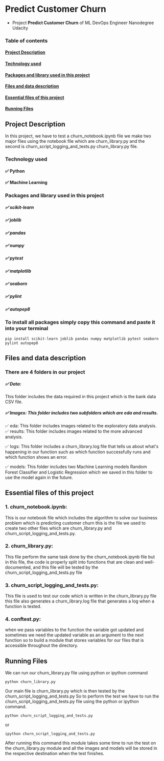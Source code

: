# Predict Customer Churn

- Project **Predict Customer Churn** of ML DevOps Engineer Nanodegree Udacity

### Table of contents
#### [ Project Description ](#project-description)
#### [ Technology used ](#technology-used)
#### [ Packages and library used in this project ](#packages-and-library-used-in-this-project)
#### [ Files and data description ](#files-and-data-description)
#### [ Essential files of this project ](#essential-files-of-this-project)
#### [ Running Files ](#running-files)

## Project Description
In this project, we have to test a churn_notebook.ipynb file we make two major files using the notebook file which are churn_library.py and the second is churn_script_logging_and_tests.py 
churn_library.py file.

### Technology used 

#### ✅ Python 
#### ✅ Machine Learning

### Packages and library used in this project 

##### ✅ scikit-learn 
##### ✅ joblib 
##### ✅ pandas 
##### ✅ numpy 
##### ✅ pytest 
##### ✅ matplotlib 
##### ✅ seaborn 
##### ✅ pylint 
##### ✅ autopep8

### To install all packages simply copy this command and paste it into your terminal 

``` 
pip install scikit-learn joblib pandas numpy matplotlib pytest seaborn pylint autopep8
```

## Files and data description

### There are 4 folders in our project
##### ✅ Data: 
  This folder includes the data required in this project which is the bank data CSV file.

##### ✅ Images: This folder includes two subfolders which are eda and results. 
✅ eda: This folder includes images related to the exploratory data analysis.
✅ results: This folder includes images related to the more advanced analysis.

✅ logs: This folder includes a churn_library.log file that tells us about what's happening in our function such as which function successfully runs and which function shows an error.

✅ models: This folder includes two Machine Learning models Random Forest Classifier and Logistic Regression which we saved in this folder to use the model again in the future. 
 
## Essential files of this project
  
### 1. churn_notebook.ipynb:
This is our notebook file which includes the algorithm to solve our business problem which is predicting customer churn this is the file we used to create two other files which are churn_library.py and churn_script_logging_and_tests.py.

### 2. churn_library.py:
This file perform the same task done by the churn_notebook.ipynb file but in this file, the code is properly split into functions that are clean and well-documented, and this file will be tested by the churn_script_logging_and_tests.py file

### 3. churn_script_logging_and_tests.py: 
This file is used to test our code which is written in the churn_library.py file this file also generates a churn_library.log file that generates a log when a function is tested.
  
### 4. conftest.py:
when we pass variables to the function the variable got updated and sometimes we need the updated variable as an argument to the next function so to build a module that stores variables for our files that is accessible throughout the directory.  

## Running Files

We can run our churn_library.py file using python or ipython command 

  ``` 
  python churn_library.py 
  ```

Our main file is churn_library.py which is then tested by the churn_script_logging_and_tests.py
So to perform the test we have to run the churn_script_logging_and_tests.py file using the python or ipython command.

  ```
  python churn_script_logging_and_tests.py 
  ```
  or
  
  ```
  ipython churn_script_logging_and_tests.py 
  ```

After running this command this module takes some time to run the test on the churn_library.py module and all the images and models will be stored in the respective destination when the test finishes.
 
